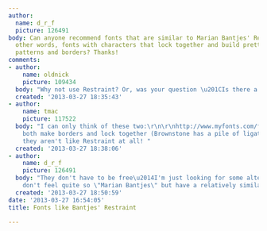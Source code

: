 ```yaml
---
author:
  name: d_r_f
  picture: 126491
body: Can anyone recommend fonts that are similar to Marian Bantjes' Restraint? In
  other words, fonts with characters that lock together and build pretty ornamental
  patterns and borders? Thanks!
comments:
- author:
    name: oldnick
    picture: 109434
  body: "Why not use Restraint? Or, was your question \u201CIs there a free font\u2026?\u201D"
  created: '2013-03-27 18:35:43'
- author:
    name: tmac
    picture: 117522
  body: "I can only think of these two:\r\n\r\nhttp://www.myfonts.com/fonts/jhische/snowflake/\r\nhttp://www.myfonts.com/fonts/sudtipos/brownstone-sans/\r\n\r\nThese
    both make borders and lock together (Brownstone has a pile of ligatures). However,
    they aren't like Restraint at all! "
  created: '2013-03-27 18:38:06'
- author:
    name: d_r_f
    picture: 126491
  body: "They don't have to be free\u2014I'm just looking for some alternatives that
    don't feel quite so \"Marian Bantjes\" but have a relatively similar effect."
  created: '2013-03-27 18:50:59'
date: '2013-03-27 16:54:05'
title: Fonts like Bantjes' Restraint

---
```

